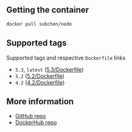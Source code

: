 ## Getting the container

```bash
docker pull subchen/node
```


## Supported tags

Supported tags and respective `Dockerfile` links

* `5.3`, `latest` ([5.3/Dockerfile](https://github.com/subchen/docker-images/blob/master/node/5.3/Dockerfile))
* `5.2` ([5.2/Dockerfile](https://github.com/subchen/docker-images/blob/master/node/5.2/Dockerfile))
* `4.2` ([4.2/Dockerfile](https://github.com/subchen/docker-images/blob/master/node/4.2/Dockerfile))


## More information

* [GitHub repo](https://github.com/subchen/docker-images/blob/master/node)
* [DockerHub repo](https://hub.docker.com/r/subchen/node)

